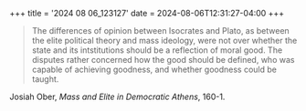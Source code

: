+++
title = '2024 08 06_123127'
date = 2024-08-06T12:31:27-04:00
+++

> The differences of opinion between Isocrates and Plato, as between the elite political theory and mass ideology, were not over whether the state and its intstitutions should be a reflection of moral good. The disputes rather concerned how the good should be defined, who was capable of achieving goodness, and whether goodness could be taught.

Josiah Ober, _Mass and Elite in Democratic Athens_, 160-1.